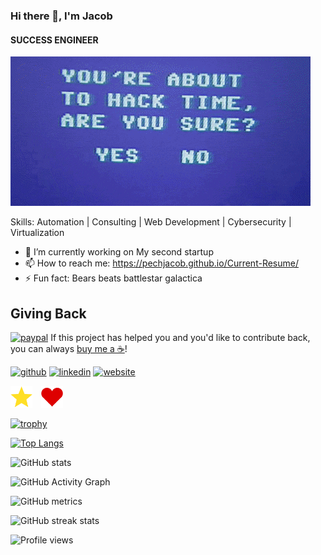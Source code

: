 ### Hi there 👋, I'm Jacob
#### SUCCESS ENGINEER
![SUCCESS ENGINEER](hackerman.gif)


Skills: Automation | Consulting | Web Development | Cybersecurity | Virtualization

- 🔭 I’m currently working on My second startup
- 📫 How to reach me: https://pechjacob.github.io/Current-Resume/
- ⚡ Fun fact: Bears beats battlestar galactica

## Giving Back

[![paypal](https://www.paypalobjects.com/en_US/i/btn/btn_donate_SM.gif)](https://www.paypal.com/cgi-bin/webscr?cmd=_donations&business=L398E7PKP47E8&currency_code=USD&source=url) If this project has helped you and you'd like to contribute back, you can always [buy me a ☕](https://www.paypal.com/donate/?business=6LRWX3PGM4376&no_recurring=0&currency_code=USD)!


[<img src='https://cdn.jsdelivr.net/npm/simple-icons@3.0.1/icons/github.svg' alt='github' height='40'>](https://github.com/pechjacob)  [<img src='https://cdn.jsdelivr.net/npm/simple-icons@3.0.1/icons/linkedin.svg' alt='linkedin' height='40'>](https://www.linkedin.com/in/https://pechjacob.github.io/Current-Resume//)  [<img src='https://cdn.jsdelivr.net/npm/simple-icons@3.0.1/icons/icloud.svg' alt='website' height='40'>](https://think-tank-consulting.com/)  

<a href='https://stars.github.com/'><img src='https://raw.githubusercontent.com/acervenky/animated-github-badges/master/assets/starbadge.gif' width='35' height='35'></a> <a href='https://docs.github.com/en/github/supporting-the-open-source-community-with-github-sponsors'><img src='https://raw.githubusercontent.com/acervenky/animated-github-badges/master/assets/sponsorbadge.gif' width='35' height='35'></a> 

[![trophy](https://github-profile-trophy.vercel.app/?username=pechjacob)](https://github.com/ryo-ma/github-profile-trophy)

[![Top Langs](https://github-readme-stats.vercel.app/api/top-langs/?username=pechjacob)](https://github.com/anuraghazra/github-readme-stats)

![GitHub stats](https://github-readme-stats.vercel.app/api?username=pechjacob&show_icons=true&count_private=true)  

![GitHub Activity Graph](https://activity-graph.herokuapp.com/graph?username=pechjacob)  

![GitHub metrics](https://metrics.lecoq.io/pechjacob)  

![GitHub streak stats](https://github-readme-streak-stats.herokuapp.com/?user=pechjacob)  

![Profile views](https://gpvc.arturio.dev/pechjacob)  
